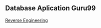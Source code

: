 
## Database Aplication Guru99

[Reverse Engineering](https://github.com/razvanandrei1974/MySQL/blob/main/GURU99%20DATABASE.jpg)


